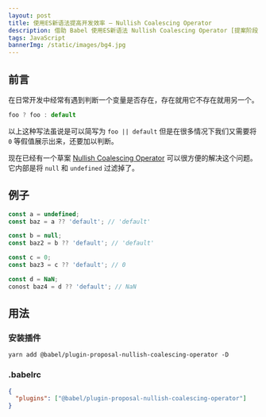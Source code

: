 ```yaml
---
layout: post
title: 使用ES新语法提高开发效率 — Nullish Coalescing Operator
description: 借助 Babel 使用ES新语法 Nullish Coalescing Operator [提案阶段] 简化代码。
tags: JavaScript
bannerImg: /static/images/bg4.jpg
---
```


## 前言

在日常开发中经常有遇到判断一个变量是否存在，存在就用它不存在就用另一个。

<!--more-->

```javascript
foo ? foo : default
```

以上这种写法虽说是可以简写为 `foo || default` 但是在很多情况下我们又需要将 `0` 等假值展示出来，还要加以判断。

现在已经有一个草案 [Nullish Coalescing Operator](https://tc39.es/proposal-nullish-coalescing/) 可以很方便的解决这个问题。它内部是将 `null` 和 `undefined` 过滤掉了。

## 例子

```javascript
const a = undefined;
const baz = a ?? 'default'; // 'default'

const b = null;
const baz2 = b ?? 'default'; // 'default'

const c = 0;
const baz3 = c ?? 'default'; // 0

const d = NaN;
conost baz4 = d ?? 'default'; // NaN

```

## 用法

### 安装插件

```shell
yarn add @babel/plugin-proposal-nullish-coalescing-operator -D
```

### .babelrc

```json
{
  "plugins": ["@babel/plugin-proposal-nullish-coalescing-operator"]
}
```

